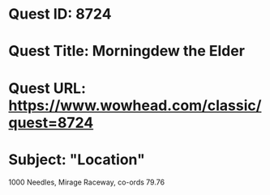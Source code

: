 # Quest ID: 8724
# Quest Title: Morningdew the Elder
# Quest URL: https://www.wowhead.com/classic/quest=8724
# Subject: "Location"
1000 Needles, Mirage Raceway, co-ords 79.76